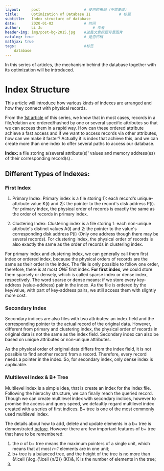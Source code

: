 ```yaml
---
layout:     post   				    # 使用的布局（不需要改）
title:      Optimization of Database II				# 标题 
subtitle:   Index structure of database
date:       2020-01-02 				# 时间
author:     Li Ju 						# 作者
header-img: img/post-bg-2015.jpg 	#这篇文章标题背景图片
catalog: true 						# 是否归档
mathjax: true
tags:								#标签
    database
---
```

In this series of articles, the mechanism behind the database together with its optimization will be introduced. 

# Index Structure
This article will introduce how various kinds of indexes are arranged and how they connect with physical records. 

From the [1st article](https://li-ju666.github.io/2020/01/01/Optimization-of-database/) of this series, we know that
in most cases, records in a file/relation are ordered/hashed by one or several specific attributes so that we can access them
in a rapid way. How can these ordered attribute achieve a fast access and if we want to access records via other attributes, 
how can we make it faster? Actually it is index that achieve this, and we can create more than one index to offer several
paths to access our database. 

**Index:** a file storing a/several attribute(s)' values and memory address(es) of their corresponding record(s) . 

## Different Types of Indexes: 
### First Index ###
1. Primary Index: Primary index is a file storing 1): each record's unique-attribute value K(i) and 
2): the pointer to the record's disk address P(i). For primary index, the physical order of records is exactly the same 
as the order of records in primary index. 

2. Clustering Index: Clustering index is a file storing 1: each non-unique attribute's distinct values A(i) and 2: the pointer 
to the value's corresponding disk address P(i) (Only one address though there may be several records). For clustering
index, the physical order of records is also exactly the same as the order of records in clustering index. 

For primary index and clustering index, we can generally call them first index or ordered index,
because the physical orders of records are the same as their order in the index. The file is only possible to follow 
one order, therefore, there is at most *ONE* first index. **For first index**, we could store them sparsely or densely, 
which is called sparse index or dense index, respectively. The word sparse or dense means: if we store every key-address
(value-address) pair in the index. As the file is ordered by the key/value, with part of key-address pairs, we still 
access them with slightly more cost. 

### Secondary Index ###

Secondary indices are also files with two attributes: an index field and the corresponding pointer
to the actual record of the original data. However, different from primary and clustering index, the physical order
of records in original data is not the same as the index field. Secondary index can also be based on unique attributes
or non-unique attributes. 

As the physical order of original data differs from the index field, it is not possible to find another record from a record. 
Therefore, every record needs a pointer in the index. So, for secondary index, only dense index is applicable. 

### Multilevel Index & B+ Tree ###
Multilevel index is a simple idea, that is create an index for the index file. Following the hierachy structure, we can
finally reach the queried record. Though we can create multilevel index with secondary indices, however to promise the
access and query speed, we defaultly regard multilevel index created with a series of first indices. B+ tree is one of 
the most commonly used multilevel index. 

The details about how to add, delete and update elements in a b+ tree is demonstrated [before](https://li-ju666.github.io/2019/11/24/B+-Tree-2019/). 
However there are few important features of b+ tree that have to be remembered: 

1. the *n* of b+ tree means the maximum pointers of a single unit, which means that at most *n-1* elements are in one unit; 
2. b+ tree is a balanced tree, and the height of the tree is no more than &\lceil {\log_{\lceil {n/2}} (K)}&, K is the number
of elements in the tree; 
3. 



